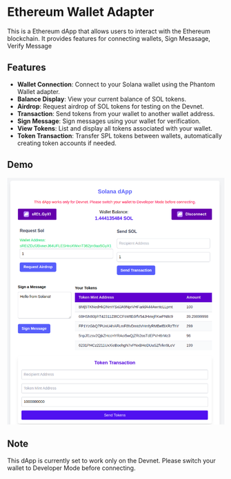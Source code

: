 # Ethereum Wallet  Adapter 

This is a Ethereum dApp that allows users to interact with the Ethereum blockchain. It provides features for connecting wallets, Sign Mesasage, Verify Message

## Features

- **Wallet Connection**: Connect to your Solana wallet using the Phantom Wallet adapter.
- **Balance Display**: View your current balance of SOL tokens.
- **Airdrop**: Request airdrop of SOL tokens for testing on the Devnet.
- **Transaction**: Send tokens from your wallet to another wallet address.
- **Sign Message**: Sign messages using your wallet for verification.
- **View Tokens**: List and display all tokens associated with your wallet.
- **Token Transaction**: Transfer SPL tokens between wallets, automatically creating token accounts if needed.

## Demo

![Demo](https://github.com/Sagarshivalingappaathani/wallet-adapter/blob/main/demo.png)

## Note

This dApp is currently set to work only on the Devnet. Please switch your wallet to Developer Mode before connecting.
